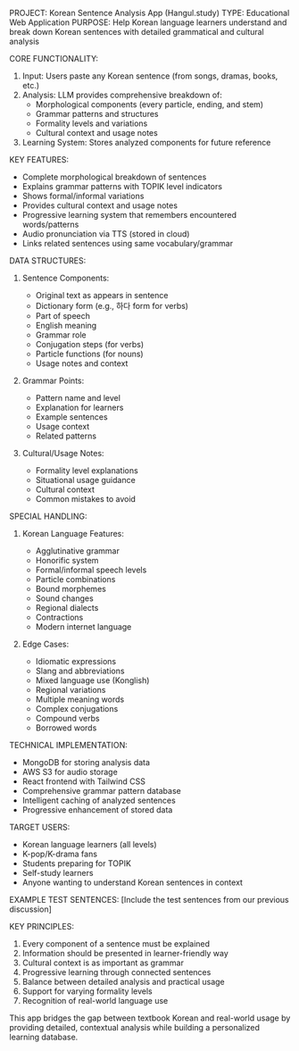 PROJECT: Korean Sentence Analysis App (Hangul.study)
TYPE: Educational Web Application
PURPOSE: Help Korean language learners understand and break down Korean sentences with detailed grammatical and cultural analysis

CORE FUNCTIONALITY:
1. Input: Users paste any Korean sentence (from songs, dramas, books, etc.)
2. Analysis: LLM provides comprehensive breakdown of:
   - Morphological components (every particle, ending, and stem)
   - Grammar patterns and structures
   - Formality levels and variations
   - Cultural context and usage notes
3. Learning System: Stores analyzed components for future reference

KEY FEATURES:
- Complete morphological breakdown of sentences
- Explains grammar patterns with TOPIK level indicators
- Shows formal/informal variations
- Provides cultural context and usage notes
- Progressive learning system that remembers encountered words/patterns
- Audio pronunciation via TTS (stored in cloud)
- Links related sentences using same vocabulary/grammar

DATA STRUCTURES:
1. Sentence Components:
   - Original text as appears in sentence
   - Dictionary form (e.g., 하다 form for verbs)
   - Part of speech
   - English meaning
   - Grammar role
   - Conjugation steps (for verbs)
   - Particle functions (for nouns)
   - Usage notes and context

2. Grammar Points:
   - Pattern name and level
   - Explanation for learners
   - Example sentences
   - Usage context
   - Related patterns

3. Cultural/Usage Notes:
   - Formality level explanations
   - Situational usage guidance
   - Cultural context
   - Common mistakes to avoid

SPECIAL HANDLING:
1. Korean Language Features:
   - Agglutinative grammar
   - Honorific system
   - Formal/informal speech levels
   - Particle combinations
   - Bound morphemes
   - Sound changes
   - Regional dialects
   - Contractions
   - Modern internet language

2. Edge Cases:
   - Idiomatic expressions
   - Slang and abbreviations
   - Mixed language use (Konglish)
   - Regional variations
   - Multiple meaning words
   - Complex conjugations
   - Compound verbs
   - Borrowed words

TECHNICAL IMPLEMENTATION:
- MongoDB for storing analysis data
- AWS S3 for audio storage
- React frontend with Tailwind CSS
- Comprehensive grammar pattern database
- Intelligent caching of analyzed sentences
- Progressive enhancement of stored data

TARGET USERS:
- Korean language learners (all levels)
- K-pop/K-drama fans
- Students preparing for TOPIK
- Self-study learners
- Anyone wanting to understand Korean sentences in context

EXAMPLE TEST SENTENCES:
[Include the test sentences from our previous discussion]

KEY PRINCIPLES:
1. Every component of a sentence must be explained
2. Information should be presented in learner-friendly way
3. Cultural context is as important as grammar
4. Progressive learning through connected sentences
5. Balance between detailed analysis and practical usage
6. Support for varying formality levels
7. Recognition of real-world language use

This app bridges the gap between textbook Korean and real-world usage by providing detailed, contextual analysis while building a personalized learning database.